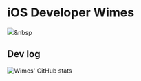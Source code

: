 # iOS Developer Wimes
<img src="https://img.shields.io/badge/Swift-FF4F00?style=flat-square&logo=Swift&logoColor=white"/></a>&nbsp 
## Dev log
![Wimes' GitHub stats](https://github-readme-stats.vercel.app/api?username=dev-wimes&show_icons=true&theme=radical)

